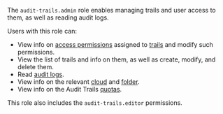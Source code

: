 The `audit-trails.admin` role enables managing trails and user access to them, as well as reading audit logs.

Users with this role can:
* View info on [access permissions](../../iam/concepts/access-control/index.md) assigned to [trails](../../audit-trails/concepts/trail.md) and modify such permissions.
* View the list of trails and info on them, as well as create, modify, and delete them.
* Read [audit logs](../../audit-trails/concepts/index.md).
* View info on the relevant [cloud](../../resource-manager/concepts/resources-hierarchy.md#cloud) and [folder](../../resource-manager/concepts/resources-hierarchy.md#folder).
* View info on the Audit Trails [quotas](../../audit-trails/concepts/limits.md#audit-trails-quotas).

This role also includes the `audit-trails.editor` permissions.